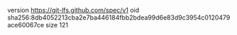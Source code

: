 version https://git-lfs.github.com/spec/v1
oid sha256:8db4052213cba2e7ba446184fbb2bdea99d6e83d9c3954c0120479ace60067ce
size 121
